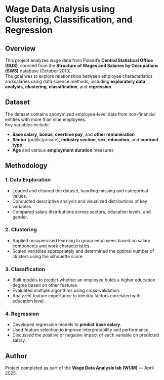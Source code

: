 # Wage Data Analysis using Clustering, Classification, and Regression

## Overview
This project analyzes wage data from Poland’s **Central Statistical Office (GUS)**, sourced from the **Structure of Wages and Salaries by Occupations (SWS)** database (October 2010).  
The goal was to explore relationships between employee characteristics and salaries using data science methods, including **exploratory data analysis**, **clustering**, **classification**, and **regression**.

## Dataset
The dataset contains anonymized employee-level data from non-financial entities with more than nine employees.  
Key variables include:
- **Base salary**, **bonus**, **overtime pay**, and **other remuneration**
- **Sector** (public/private), **industry section**, **sex**, **education**, and **contract type**
- **Age** and various **employment duration** measures

## Methodology

### 1. Data Exploration
- Loaded and cleaned the dataset, handling missing and categorical values.
- Conducted descriptive analysis and visualized distributions of key variables.
- Compared salary distributions across sectors, education levels, and gender.

### 2. Clustering
- Applied unsupervised learning to group employees based on salary components and work characteristics.
- Scaled variables appropriately and determined the optimal number of clusters using the silhouette score.

### 3. Classification
- Built models to predict whether an employee holds a higher education degree based on other features.
- Evaluated multiple algorithms using cross-validation.
- Analyzed feature importance to identify factors correlated with education level.

### 4. Regression
- Developed regression models to **predict base salary**.
- Used feature selection to improve interpretability and performance.
- Discussed the positive or negative impact of each variable on predicted salary.

## Author
Project completed as part of the **Wage Data Analysis lab (WUM)** — April 2025.
